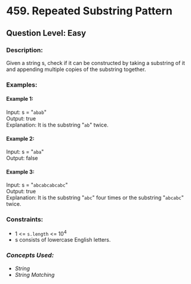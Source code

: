 # 459. Repeated Substring Pattern
## Question Level: Easy
### Description:
Given a string s, check if it can be constructed by taking a substring of it and appending multiple copies of the substring together.

### Examples:
#### Example 1:

Input: s = "`abab`"  
Output: true  
Explanation: It is the substring "`ab`" twice.
#### Example 2:

Input: s = "`aba`"  
Output: false  
#### Example 3:

Input: s = "`abcabcabcabc`"  
Output: true  
Explanation: It is the substring "`abc`" four times or the substring "`abcabc`" twice.

### Constraints:

- 1 <= `s.length` <= 10<sup>4</sup>
- s consists of lowercase English letters.

### <i>Concepts Used:
- String
- String Matching</i>